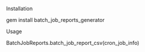 Installation

gem install batch_job_reports_generator

Usage

BatchJobReports.batch_job_report_csv(cron_job_info)
